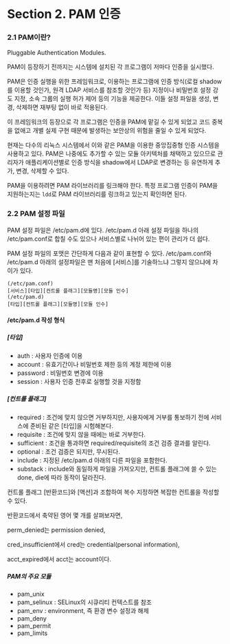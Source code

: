 # Section 2. PAM 인증

### 2.1 PAM이란?

Pluggable Authentication Modules.

PAM이 등장하기 전까지는 시스템에 설치된 각 프로그램이 저마다 인증을 실시했다.

PAM은 인증 실행을 위한 프레임워크로, 이용하는 프로그램에 인증 방식\(로컬 shadow를 이용할 것인가, 원격 LDAP 서비스를 참조할 것인가 등\) 지정이나 비밀번호 설정 강도 지정, 소속 그룹의 실행 허가 제어 등의 기능을 제공한다. 이들 설정 파일을 생성, 변경, 삭제하면 재부팅 없이 바로 적용된다.

이 프레임워크의 등장으로 각 프로그램은 인증을 PAM에 맡길 수 있게 되었고 코드 중복을 없애고 개별 실제 구현 때문에 발생하는 보안상의 위험을 줄일 수 있게 되었다.

현재는 다수의 리눅스 시스템에서 이와 같은 PAM을 이용한 중앙집중형 인증 시스템을 사용하고 있다. PAM은 나중에도 추가할 수 있는 모듈 아키텍처를 채택하고 있으므로 관리자가 애플리케이션별로 인증 방식을 shadow에서 LDAP로 변경하는 등 유연하게 추가, 변경, 삭제할 수 있다.

PAM을 이용하려면 PAM 라이브러리를 링크해야 한다. 특정 프로그램 인증이 PAM을 지원하는지는 `ldd`로 PAM 라이브러리를 링크하고 있는지 확인하면 된다.

### 2.2 PAM 설정 파일

PAM 설정 파일은 /etc/pam.d에 있다. /etc/pam.d 아래 설정 파일을 하나의 /etc/pam.conf로 합칠 수도 있으나 서비스별로 나뉘어 있는 편이 관리가 더 쉽다.

PAM 설정 파일의 포맷은 간단하게 다음과 같이 표현할 수 있다. /etc/pam.conf와 /etc/pam.d 아래의 설정파일은 맨 처음에 \[서비스\]를 기술하느냐 그렇지 않으냐에 차이가 있다.

```
(/etc/pam.conf)
[서비스][타입][컨트롤 플래그][모듈명][모듈 인수]
(/etc/pam.d)
[타입][컨트롤 플래그][모듈명][모듈 인수]
```

#### /etc/pam.d 작성 형식

##### \[타입\]

* auth : 사용자 인증에 이용
* account : 유효기간이나 비밀번호 제한 등의 계정 제한에 이용
* password : 비밀번호 변경에 이용
* session : 사용자 인증 전후로 실행할 것을 지정함

##### \[컨트롤 플래그\]

* required : 조건에 맞지 않으면 거부하지만, 사용자에게 거부를 통보하기 전에 서비스에 준비된 같은 \[타입\]을 시험해본다.
* requisite : 조건에 맞지 않을 때에는 바로 거부한다.
* sufficient : 조건을 통과하면 required/requisite의 조건 검증 결과를 알린다.
* optional : 조건 검증은 되지만, 무시된다.
* include : 지정된 /etc/pam.d 아래의 다른 파일을 포함한다.
* substack : include와 동일하게 파일을 가져오지만, 컨트롤 플래그에 쓸 수 있는 done, die에 따라 동작이 달라진다.

컨트롤 플래그 \[반환코드\]와 \[액션\]과 조합하여 복수 지정하면 복잡한 컨트롤을 작성할 수 있다.

반환코드에서 축약된 영어 몇 개를 살펴보자면, 

perm\_denied는 permission denied,

cred\_insufficient에서 cred는 credential\(personal information\),

acct\_expired에서 acct는 account이다.

##### PAM의 주요 모듈

* pam\_unix
* pam\_selinux : SELinux의 시큐리티 컨텍스트를 참조
* pam\_env : environment, 즉 환경 변수 설정과 해제
* pam\_deny
* pam\_permit
* pam\_limits



